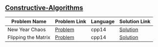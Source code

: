 ## [Constructive-Algorithms](https://www.hackerrank.com/domains/algorithms/constructive-algorithms)

| Problem Name        | Problem Link                                                                 | Language | Solution Link                         |
|---------------------|------------------------------------------------------------------------------|----------|---------------------------------------|
| New Year Chaos      | [Problem](https://www.hackerrank.com/challenges/new-year-chaos/problem)      | cpp14    | [Solution](./new-year-chaos.cpp)      |
| Flipping the Matrix | [Problem](https://www.hackerrank.com/challenges/flipping-the-matrix/problem) | cpp14    | [Solution](./flipping-the-matrix.cpp) |
